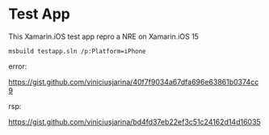 Test App 
=======

This Xamarin.iOS test app repro a NRE on Xamarin.iOS 15

```
msbuild testapp.sln /p:Platform=iPhone
```

error:

https://gist.github.com/viniciusjarina/40f7f9034a67dfa696e63861b0374cc9

rsp:

https://gist.github.com/viniciusjarina/bd4fd37eb22ef3c51c24162d14d16035